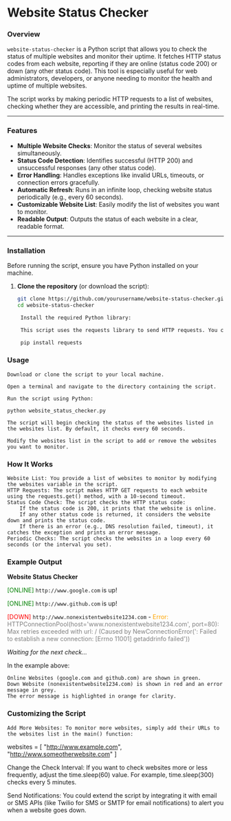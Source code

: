 # Website Status Checker

### Overview
`website-status-checker` is a Python script that allows you to check the status of multiple websites and monitor their uptime. It fetches HTTP status codes from each website, reporting if they are online (status code 200) or down (any other status code). This tool is especially useful for web administrators, developers, or anyone needing to monitor the health and uptime of multiple websites.

The script works by making periodic HTTP requests to a list of websites, checking whether they are accessible, and printing the results in real-time.

---

### Features
- **Multiple Website Checks**: Monitor the status of several websites simultaneously.
- **Status Code Detection**: Identifies successful (HTTP 200) and unsuccessful responses (any other status code).
- **Error Handling**: Handles exceptions like invalid URLs, timeouts, or connection errors gracefully.
- **Automatic Refresh**: Runs in an infinite loop, checking website status periodically (e.g., every 60 seconds).
- **Customizable Website List**: Easily modify the list of websites you want to monitor.
- **Readable Output**: Outputs the status of each website in a clear, readable format.

---

### Installation

Before running the script, ensure you have Python installed on your machine.

1. **Clone the repository** (or download the script):

   ```bash
   git clone https://github.com/yourusername/website-status-checker.git
   cd website-status-checker

    Install the required Python library:

    This script uses the requests library to send HTTP requests. You can install it via pip:

    pip install requests

### Usage

    Download or clone the script to your local machine.

    Open a terminal and navigate to the directory containing the script.

    Run the script using Python:

    python website_status_checker.py

    The script will begin checking the status of the websites listed in the websites list. By default, it checks every 60 seconds.

    Modify the websites list in the script to add or remove the websites you want to monitor.

### How It Works

    Website List: You provide a list of websites to monitor by modifying the websites variable in the script.
    HTTP Requests: The script makes HTTP GET requests to each website using the requests.get() method, with a 10-second timeout.
    Status Code Check: The script checks the HTTP status code:
        If the status code is 200, it prints that the website is online.
        If any other status code is returned, it considers the website down and prints the status code.
        If there is an error (e.g., DNS resolution failed, timeout), it catches the exception and prints an error message.
    Periodic Checks: The script checks the websites in a loop every 60 seconds (or the interval you set).


### Example Output

<p><strong>Website Status Checker</strong></p>
<p><span style="color:green;">[ONLINE]</span> <code>http://www.google.com</code> is up!</p>
<p><span style="color:green;">[ONLINE]</span> <code>http://www.github.com</code> is up!</p>
<p><span style="color:red;">[DOWN]</span> <code>http://www.nonexistentwebsite1234.com</code> - <span style="color:orange;">Error:</span> <span style="color:grey;">HTTPConnectionPool(host='www.nonexistentwebsite1234.com', port=80): Max retries exceeded with url: / (Caused by NewConnectionError('<urllib3.connection.HTTPConnection object at 0x7ffacb374b50>: Failed to establish a new connection: [Errno 11001] getaddrinfo failed'))</span></p>
<p><em>Waiting for the next check...</em></p>

In the example above:

    Online Websites (google.com and github.com) are shown in green.
    Down Website (nonexistentwebsite1234.com) is shown in red and an error message in grey.
    The error message is highlighted in orange for clarity.

### Customizing the Script

    Add More Websites: To monitor more websites, simply add their URLs to the websites list in the main() function:

websites = [
    "http://www.example.com",
    "http://www.someotherwebsite.com"
]

Change the Check Interval: If you want to check websites more or less frequently, adjust the time.sleep(60) value. For example, time.sleep(300) checks every 5 minutes.

Send Notifications: You could extend the script by integrating it with email or SMS APIs (like Twilio for SMS or SMTP for email notifications) to alert you when a website goes down.
